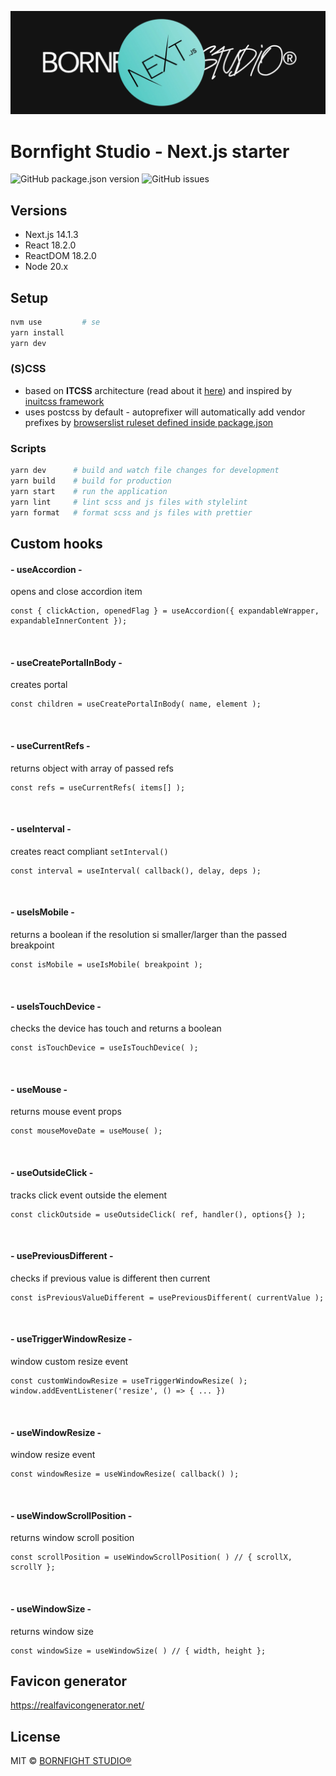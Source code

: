 ![alt text](https://github.com/bornfight-studio/bfs-nextjs-starter/blob/master/cover.jpg?raw=true)

# Bornfight Studio - Next.js starter

![GitHub package.json version](https://img.shields.io/github/package-json/v/bornfight-studio/bfs-nextjs-starter?style=flat-square)
![GitHub issues](https://img.shields.io/github/issues/bornfight-studio/bfs-nextjs-starter?style=flat-square)

## Versions

-   Next.js 14.1.3
-   React 18.2.0
-   ReactDOM 18.2.0
-   Node 20.x

## Setup

```bash
nvm use         # se
yarn install
yarn dev
```

### (S)CSS

-   based on **ITCSS** architecture (read about
    it [here](https://www.xfive.co/blog/itcss-scalable-maintainable-css-architecture/)) and inspired
    by [inuitcss framework](https://github.com/inuitcss/inuitcss)
-   uses postcss by default - autoprefixer will automatically add vendor prefixes
    by [browserslist ruleset defined inside package.json](https://github.com/postcss/autoprefixer#browsers)

### Scripts

```bash
yarn dev      # build and watch file changes for development
yarn build    # build for production
yarn start    # run the application
yarn lint     # lint scss and js files with stylelint
yarn format   # format scss and js files with prettier
```

## Custom hooks

#### - useAccordion -

opens and close accordion item

```JS
const { clickAction, openedFlag } = useAccordion({ expandableWrapper, expandableInnerContent });
```

&nbsp;

#### - useCreatePortalInBody -

creates portal

```JS
const children = useCreatePortalInBody( name, element );
```

&nbsp;

#### - useCurrentRefs -

returns object with array of passed refs

```JS
const refs = useCurrentRefs( items[] );
```

&nbsp;

#### - useInterval -

creates react compliant `setInterval()`

```JS
const interval = useInterval( callback(), delay, deps );
```

&nbsp;

#### - useIsMobile -

returns a boolean if the resolution si smaller/larger than the passed breakpoint

```JS
const isMobile = useIsMobile( breakpoint );
```

&nbsp;

#### - useIsTouchDevice -

checks the device has touch and returns a boolean

```JS
const isTouchDevice = useIsTouchDevice( );
```

&nbsp;

#### - useMouse -

returns mouse event props

```JS
const mouseMoveDate = useMouse( );
```

&nbsp;

#### - useOutsideClick -

tracks click event outside the element

```JS
const clickOutside = useOutsideClick( ref, handler(), options{} );
```

&nbsp;

#### - usePreviousDifferent -

checks if previous value is different then current

```JS
const isPreviousValueDifferent = usePreviousDifferent( currentValue );
```

&nbsp;

#### - useTriggerWindowResize -

window custom resize event

```JS
const customWindowResize = useTriggerWindowResize( );
window.addEventListener('resize', () => { ... })
```

&nbsp;

#### - useWindowResize -

window resize event

```JS
const windowResize = useWindowResize( callback() );
```

&nbsp;

#### - useWindowScrollPosition -

returns window scroll position

```JS
const scrollPosition = useWindowScrollPosition( ) // { scrollX, scrollY };
```

&nbsp;

#### - useWindowSize -

returns window size

```JS
const windowSize = useWindowSize( ) // { width, height };
```

## Favicon generator

https://realfavicongenerator.net/

## License

MIT © [BORNFIGHT STUDIO®](https://www.bornfight.studio)
